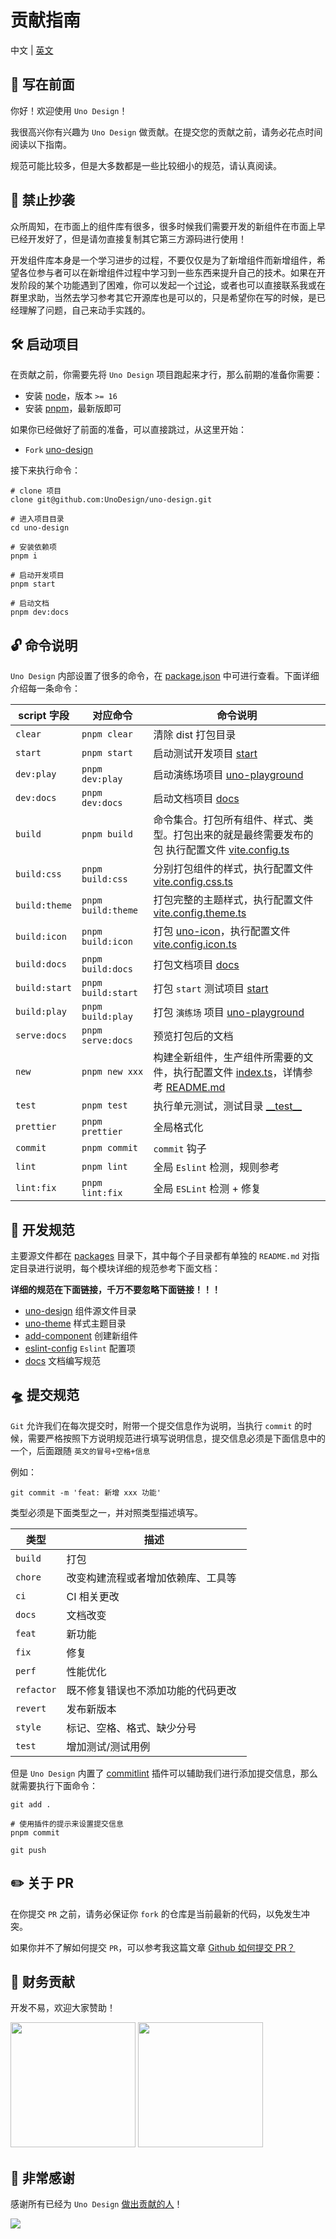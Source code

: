 # 贡献指南

中文 | [英文](https://github.com/UnoDesign/uno-design/blob/master/CONTRIBUTING.en-US.md)

## 👋 写在前面

你好！欢迎使用 `Uno Design`！

我很高兴你有兴趣为 `Uno Design` 做贡献。在提交您的贡献之前，请务必花点时间阅读以下指南。

规范可能比较多，但是大多数都是一些比较细小的规范，请认真阅读。

## 🚫 禁止抄袭

众所周知，在市面上的组件库有很多，很多时候我们需要开发的新组件在市面上早已经开发好了，但是请勿直接复制其它第三方源码进行使用！

开发组件库本身是一个学习进步的过程，不要仅仅是为了新增组件而新增组件，希望各位参与者可以在新增组件过程中学习到一些东西来提升自己的技术。如果在开发阶段的某个功能遇到了困难，你可以发起一个[讨论](https://github.com/UnoDesign/uno-design/discussions)，或者也可以直接联系我或在群里求助，当然去学习参考其它开源库也是可以的，只是希望你在写的时候，是已经理解了问题，自己来动手实践的。

## 🛠️ 启动项目

在贡献之前，你需要先将 `Uno Design` 项目跑起来才行，那么前期的准备你需要：

- 安装 [node](http://nodejs.cn)，版本 `>= 16`
- 安装 [pnpm](https://pnpm.io/zh)，最新版即可

如果你已经做好了前面的准备，可以直接跳过，从这里开始：

- `Fork` [uno-design](https://github.com/UnoDesign/uno-design)

接下来执行命令：

```shell
# clone 项目
clone git@github.com:UnoDesign/uno-design.git

# 进入项目目录
cd uno-design

# 安装依赖项
pnpm i

# 启动开发项目
pnpm start

# 启动文档
pnpm dev:docs
```

## 🔓 命令说明

`Uno Design` 内部设置了很多的命令，在 [package.json](https://github.com/UnoDesign/uno-design/blob/master/package.json) 中可进行查看。下面详细介绍每一条命令：

| script 字段   | 对应命令           | 命令说明                                                                                                                                                                                                                                                                         |
| ------------- | ------------------ | -------------------------------------------------------------------------------------------------------------------------------------------------------------------------------------------------------------------------------------------------------------------------------- |
| `clear`       | `pnpm clear`       | 清除 dist 打包目录                                                                                                                                                                                                                                                               |
| `start`       | `pnpm start`       | 启动测试开发项目 [start](https://github.com/UnoDesign/uno-design/tree/master/start)                                                                                                                                                                                    |
| `dev:play`    | `pnpm dev:play`    | 启动演练场项目 [uno-playground](https://github.com/UnoDesign/uno-design/tree/master/packages/uno-playground)                                                                                                                                                 |
| `dev:docs`    | `pnpm dev:docs`    | 启动文档项目 [docs](https://github.com/UnoDesign/uno-design/tree/master/docs)                                                                                                                                                                                          |
| `build`       | `pnpm build`       | 命令集合。打包所有组件、样式、类型。打包出来的就是最终需要发布的包 执行配置文件 [vite.config.ts](https://github.com/UnoDesign/uno-design/blob/master/vite.config.ts)                                                                                                   |
| `build:css`   | `pnpm build:css`   | 分别打包组件的样式，执行配置文件 [vite.config.css.ts](https://github.com/UnoDesign/uno-design/blob/master/vite.config.css.ts)                                                                                                                                          |
| `build:theme` | `pnpm build:theme` | 打包完整的主题样式，执行配置文件 [vite.config.theme.ts](https://github.com/UnoDesign/uno-design/blob/master/vite.config.theme.ts)                                                                                                                                      |
| `build:icon`  | `pnpm build:icon`  | 打包 [uno-icon](https://github.com/UnoDesign/uno-design/tree/master/packages/uno-icon)，执行配置文件 [vite.config.icon.ts](https://github.com/UnoDesign/uno-design/blob/master/vite.config.icon.ts)                                                |
| `build:docs`  | `pnpm build:docs`  | 打包文档项目 [docs](https://github.com/UnoDesign/uno-design/tree/master/docs)                                                                                                                                                                                          |
| `build:start` | `pnpm build:start` | 打包 `start` 测试项目 [start](https://github.com/UnoDesign/uno-design/tree/master/start)                                                                                                                                                                               |
| `build:play`  | `pnpm build:play`  | 打包 `演练场` 项目 [uno-playground](https://github.com/UnoDesign/uno-design/tree/master/packages/uno-playground)                                                                                                                                             |
| `serve:docs`  | `pnpm serve:docs`  | 预览打包后的文档                                                                                                                                                                                                                                                                 |
| `new`         | `pnpm new xxx`     | 构建全新组件，生产组件所需要的文件，执行配置文件 [index.ts](https://github.com/UnoDesign/uno-design/blob/master/packages/add-component/index.ts)，详情参考 [README.md](https://github.com/UnoDesign/uno-design/blob/master/packages/add-component/README.md) |
| `test`        | `pnpm test`        | 执行单元测试，测试目录 [\_\_test\_\_](https://github.com/UnoDesign/uno-design/tree/master/packages/uno-design/__test__)                                                                                                                                           |
| `prettier`    | `pnpm prettier`    | 全局格式化                                                                                                                                                                                                                                                                       |
| `commit`      | `pnpm commit`      | `commit` 钩子                                                                                                                                                                                                                                                                    |
| `lint`        | `pnpm lint`        | 全局 `Eslint` 检测，规则参考 [](https://github.com/UnoDesign/uno-design/blob/master/packages/eslint-config/index.js)                                                                                                                                                   |
| `lint:fix`    | `pnpm lint:fix`    | 全局 `ESLint` 检测 + 修复                                                                                                                                                                                                                                                        |

## 🚧 开发规范

主要源文件都在 [packages](https://github.com/UnoDesign/uno-design/tree/master/packages) 目录下，其中每个子目录都有单独的 `README.md` 对指定目录进行说明，每个模块详细的规范参考下面文档：

**详细的规范在下面链接，千万不要忽略下面链接！！！**

- [uno-design](https://github.com/UnoDesign/uno-design/blob/master/packages/uno-design/README.md) 组件源文件目录
- [uno-theme](https://github.com/UnoDesign/uno-design/blob/master/packages/uno-theme/README.md) 样式主题目录
- [add-component](https://github.com/UnoDesign/uno-design/blob/master/packages/add-component/README.md) 创建新组件
- [eslint-config](https://github.com/UnoDesign/uno-design/tree/master/packages/eslint-config/README.md) `Eslint` 配置项
- [docs](https://github.com/UnoDesign/uno-design/blob/master/docs/README.md) 文档编写规范

## 🛸 提交规范

`Git` 允许我们在每次提交时，附带一个提交信息作为说明，当执行 `commit` 的时候，需要严格按照下方说明规范进行填写说明信息，提交信息必须是下面信息中的一个，后面跟随 `英文的冒号+空格+信息`

例如：

```shell
git commit -m 'feat: 新增 xxx 功能'
```

类型必须是下面类型之一，并对照类型描述填写。

| 类型       | 描述                                 |
| ---------- | ------------------------------------ |
| `build`    | 打包                                 |
| `chore`    | 改变构建流程或者增加依赖库、工具等   |
| `ci`       | CI 相关更改                          |
| `docs`     | 文档改变                             |
| `feat`     | 新功能                               |
| `fix`      | 修复                                 |
| `perf`     | 性能优化                             |
| `refactor` | 既不修复错误也不添加功能的代码更改   |
| `revert`   | 发布新版本                           |
| `style`    | 标记、空格、格式、缺少分号           |
| `test`     | 增加测试/测试用例                    |

但是 `Uno Design` 内置了 [commitlint](https://github.com/conventional-changelog/commitlint) 插件可以辅助我们进行添加提交信息，那么就需要执行下面命令：

```shell
git add .

# 使用插件的提示来设置提交信息
pnpm commit

git push
```

## ✏️ 关于 PR

在你提交 `PR` 之前，请务必保证你 `fork` 的仓库是当前最新的代码，以免发生冲突。

如果你并不了解如何提交 `PR`，可以参考我这篇文章 [Github 如何提交 PR？](https://juejin.cn/post/7108740596738719751)

## 🔑 财务贡献

开发不易，欢迎大家赞助！

<img width="200px" src="https://tianyuhao.cn/images/tyh-ui/weixin.jpg" />
<img width="200px" src="https://tianyuhao.cn/images/tyh-ui/zhifubao.jpg" />

## 💌 非常感谢

感谢所有已经为 `Uno Design` [做出贡献的人](https://github.com/UnoDesign/uno-design/graphs/contributors)！

<a href="https://github.com/UnoDesign/uno-design/graphs/contributors">
  <img src="https://contrib.rocks/image?repo=UnoDesign/uno-design" />
</a>
